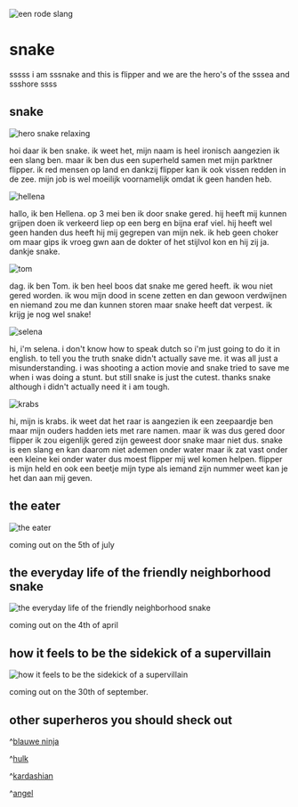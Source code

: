 ![een rode slang](https://i.pinimg.com/736x/c7/61/fd/c761fd10f3566995e8ce56a3bbb6c585.jpg)
# snake 

sssss i am sssnake and this is flipper and we are the hero's of the sssea and ssshore ssss

 ## snake

 ![hero snake relaxing](https://cdn.shopify.com/s/files/1/0343/3621/1079/products/Slang_530x@2x.jpg?v=1605852359)

 hoi daar ik ben snake. ik weet het, mijn naam is heel ironisch aangezien ik een slang ben. maar ik ben dus een superheld samen met mijn parktner flipper. ik red mensen op land en dankzij flipper kan ik ook vissen redden in de zee. mijn job is wel moeilijk voornamelijk omdat ik geen handen heb.

![hellena](https://pbs.twimg.com/profile_images/1316304687860191232/T4bfEREK_400x400.jpg)

hallo, ik ben Hellena. op 3 mei ben ik door snake gered. hij heeft mij kunnen grijpen doen ik verkeerd liep op een berg en bijna eraf viel. hij heeft wel geen handen dus heeft hij mij gegrepen van mijn nek. ik heb geen choker om maar gips ik vroeg gwn aan de dokter of het stijlvol kon en hij zij ja. dankje snake.

![tom](https://img.gva.be/zyyVyOW4wFXR61S2KdgI6YixIag=/960x640/smart/https%3A%2F%2Fstatic.gva.be%2FAssets%2FImages_Upload%2F2020%2F10%2F05%2F216982f2-0716-11eb-b5ff-b3323cd0c626.jpg)

dag. ik ben Tom. ik ben heel boos dat snake me gered heeft. ik wou niet gered worden. ik wou mijn dood in scene zetten en dan gewoon verdwijnen en niemand zou me dan kunnen storen maar snake heeft dat verpest. ik krijg je nog wel snake!

![selena](https://images0.persgroep.net/rcs/rEgxBJsm8P0o0v2UN5Y9Bc5k3eI/diocontent/174335311/_fitwidth/694/?appId=21791a8992982cd8da851550a453bd7f&quality=0.8)

hi, i'm selena. i don't know how to speak dutch so i'm just going to do it in english. to tell you the truth snake didn't actually save me. it was all just a misunderstanding. i was shooting a action movie and snake tried to save me when i was doing a stunt. but still snake is just the cutest. thanks snake although i didn't actually need it i am tough.

![krabs](https://media.s-bol.com/NkD3PMYL64OL/550x766.jpg)

hi, mijn is krabs. ik weet dat het raar is aangezien ik een zeepaardje ben maar mijn ouders hadden iets met rare namen. maar ik was dus gered door flipper ik zou eigenlijk gered zijn geweest door snake maar niet dus. snake is een slang en kan daarom niet ademen onder water maar ik zat vast onder een kleine kei onder water dus moest flipper mij wel komen helpen. flipper is mijn held en ook een beetje mijn type als iemand zijn nummer weet kan je het dan aan mij geven.

## the eater

![the eater](https://lowres.cartooncollections.com/snakes-giant_snakes-boa_constrictors-phones-mobile_phones-technology-WD600023_low.jpg)

coming out on the 5th of july 

## the everyday life of the friendly neighborhood snake

![the everyday life of the friendly neighborhood snake](https://www.cartoonistgroup.com/properties/speedbump/art_images/cg5eb8feca7e001.jpg)

coming out on the 4th of april

## how it feels to be the sidekick of a supervillain

![how it feels to be the sidekick of a supervillain](https://static.wikia.nocookie.net/villains/images/9/9c/05f4baa92c0c455012b02c878350ce68--marvel-villains-marvel-characters.jpg/revision/latest/scale-to-width-down/250?cb=20170923003122)

coming out on the 30th of september.

## other superheros you should sheck out

^[blauwe ninja](https://www.gannett-cdn.com/-mm-/039172b1806912a899086417b1468e321fcb9fdd/c=0-205-2764-3890/local/-/media/2017/06/29/USATODAY/USATODAY/636343354450642079-NJGO-VERT-ELEMENT-Jay-DOM-2764x4096-master-rev-1.jpg)

^[hulk](https://www.manners.nl/wp-content/uploads/2021/02/marvel-comics-immortal-hulk-anti-semitische-easter-egg-jewery-avengers.jpg)

^[kardashian](https://i.pinimg.com/564x/9a/0d/fd/9a0dfde3adad7803166ad2122af5c0a3.jpg)

^[angel](https://pbs.twimg.com/profile_images/1421621297763733505/xg2SJfJD_400x400.jpg)

